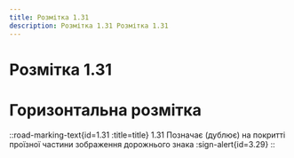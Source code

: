 ```yaml
---
title: Розмітка 1.31
description: Розмітка 1.31 Розмітка 1.31
---
```

# Розмітка 1.31
# Горизонтальна розмітка
::road-marking-text{id=1.31 :title=title}
1.31  Позначає (дублює) на покритті проїзної частини зображення  дорожнього знака :sign-alert{id=3.29}
::